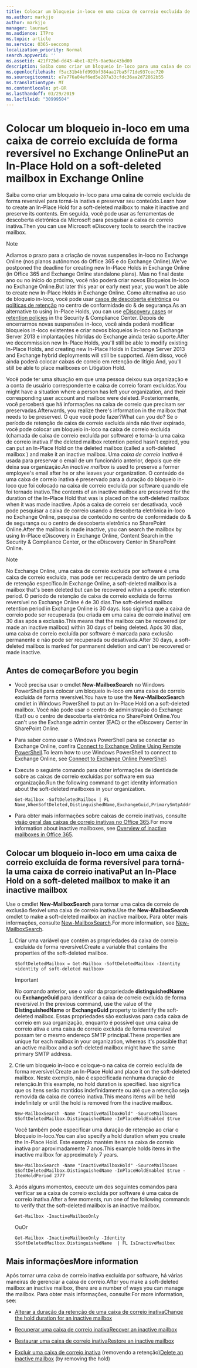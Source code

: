 ```yaml
---
title: Colocar um bloqueio in-loco em uma caixa de correio excluída de forma reversível no Exchange Online
ms.author: markjjo
author: markjjo
manager: laurawi
ms.audience: ITPro
ms.topic: article
ms.service: O365-seccomp
localization_priority: Normal
search.appverid: ''
ms.assetid: 421f72bd-dd43-4be1-82f5-0ae9ac43bd00
description: Saiba como criar um bloqueio in-loco para uma caixa de correio excluída de forma reversível para torná-la inativa e preservar seu conteúdo. Em seguida, você pode usar as ferramentas de descoberta eletrônica da Microsoft para pesquisar a caixa de correio inativa.
ms.openlocfilehash: f5ac31b4bfd993bf384aa17ba5f71de937cec720
ms.sourcegitcommit: e7a776a04ef6ed5e287a33cfdc36aa2d72862b55
ms.translationtype: MT
ms.contentlocale: pt-BR
ms.lasthandoff: 03/29/2019
ms.locfileid: "30999504"
---
```

# <a name="put-an-in-place-hold-on-a-soft-deleted-mailbox-in-exchange-online"></a><span data-ttu-id="116a0-104">Colocar um bloqueio in-loco em uma caixa de correio excluída de forma reversível no Exchange Online</span><span class="sxs-lookup"><span data-stu-id="116a0-104">Put an In-Place Hold on a soft-deleted mailbox in Exchange Online</span></span>

<span data-ttu-id="116a0-105">Saiba como criar um bloqueio in-loco para uma caixa de correio excluída de forma reversível para torná-la inativa e preservar seu conteúdo.</span><span class="sxs-lookup"><span data-stu-id="116a0-105">Learn how to create an In-Place Hold for a soft-deleted mailbox to make it inactive and preserve its contents.</span></span> <span data-ttu-id="116a0-106">Em seguida, você pode usar as ferramentas de descoberta eletrônica da Microsoft para pesquisar a caixa de correio inativa.</span><span class="sxs-lookup"><span data-stu-id="116a0-106">Then you can use Microsoft eDiscovery tools to search the inactive mailbox.</span></span>
  
> [!NOTE]
> <span data-ttu-id="116a0-107">Adiamos o prazo para a criação de novas suspensões in-loco no Exchange Online (nos planos autônomos do Office 365 e do Exchange Online).</span><span class="sxs-lookup"><span data-stu-id="116a0-107">We've postponed the deadline for creating new In-Place Holds in Exchange Online (in Office 365 and Exchange Online standalone plans).</span></span> <span data-ttu-id="116a0-108">Mas no final deste ano ou no início do próximo, você não poderá criar novos Bloqueios In-loco no Exchange Online.</span><span class="sxs-lookup"><span data-stu-id="116a0-108">But later this year or early next year, you won't be able to create new In-Place Holds in Exchange Online.</span></span> <span data-ttu-id="116a0-109">Como alternativa ao uso de bloqueio in-loco, você pode usar [casos de descoberta eletrônica](https://go.microsoft.com/fwlink/?linkid=780738) ou [políticas de retenção](https://go.microsoft.com/fwlink/?linkid=827811) no centro de conformidade do & de segurança.</span><span class="sxs-lookup"><span data-stu-id="116a0-109">As an alternative to using In-Place Holds, you can use [eDiscovery cases](https://go.microsoft.com/fwlink/?linkid=780738) or [retention policies](https://go.microsoft.com/fwlink/?linkid=827811) in the Security & Compliance Center.</span></span> <span data-ttu-id="116a0-110">Depois de encerrarmos novas suspensões in-loco, você ainda poderá modificar bloqueios in-loco existentes e criar novos bloqueios in-loco no Exchange Server 2013 e implantações híbridas do Exchange ainda terão suporte.</span><span class="sxs-lookup"><span data-stu-id="116a0-110">After we decommission new In-Place Holds, you'll still be able to modify existing In-Place Holds, and creating new In-Place Holds in Exchange Server 2013 and Exchange hybrid deployments will still be supported.</span></span> <span data-ttu-id="116a0-111">Além disso, você ainda poderá colocar caixas de correio em retenção de litígio.</span><span class="sxs-lookup"><span data-stu-id="116a0-111">And, you'll still be able to place mailboxes on Litigation Hold.</span></span> 
  
<span data-ttu-id="116a0-112">Você pode ter uma situação em que uma pessoa deixou sua organização e a conta de usuário correspondente e caixa de correio foram excluídas.</span><span class="sxs-lookup"><span data-stu-id="116a0-112">You might have a situation where a person has left your organization, and their corresponding user account and mailbox were deleted.</span></span> <span data-ttu-id="116a0-113">Posteriormente, você perceberá que há informações na caixa de correio que precisam ser preservadas.</span><span class="sxs-lookup"><span data-stu-id="116a0-113">Afterwards, you realize there's information in the mailbox that needs to be preserved.</span></span> <span data-ttu-id="116a0-114">O que você pode fazer?</span><span class="sxs-lookup"><span data-stu-id="116a0-114">What can you do?</span></span> <span data-ttu-id="116a0-115">Se o período de retenção de caixa de correio excluída ainda não tiver expirado, você pode colocar um bloqueio in-loco na caixa de correio excluída (chamada de caixa de correio excluída por software) e torná-la uma caixa de correio inativa.</span><span class="sxs-lookup"><span data-stu-id="116a0-115">If the deleted mailbox retention period hasn't expired, you can put an In-Place Hold on the deleted mailbox (called a  soft-deleted mailbox ) and make it an inactive mailbox.</span></span> <span data-ttu-id="116a0-116">Uma *caixa de correio inativa* é usada para preservar o email de um funcionário anterior, depois que ele deixa sua organização.</span><span class="sxs-lookup"><span data-stu-id="116a0-116">An  *inactive mailbox*  is used to preserve a former employee's email after he or she leaves your organization.</span></span> <span data-ttu-id="116a0-117">O conteúdo de uma caixa de correio inativa é preservado para a duração do bloqueio in-loco que foi colocado na caixa de correio excluída por software quando ele foi tornado inativo.</span><span class="sxs-lookup"><span data-stu-id="116a0-117">The contents of an inactive mailbox are preserved for the duration of the In-Place Hold that was is placed on the soft-deleted mailbox when it was made inactive.</span></span> <span data-ttu-id="116a0-118">Após a caixa de correio ser desativada, você pode pesquisar a caixa de correio usando a descoberta eletrônica in-loco no Exchange Online, pesquisa de conteúdo no centro de conformidade do & de segurança ou o centro de descoberta eletrônica no SharePoint Online.</span><span class="sxs-lookup"><span data-stu-id="116a0-118">After the mailbox is made inactive, you can search the mailbox by using In-Place eDiscovery in Exchange Online, Content Search in the Security & Compliance Center, or the eDiscovery Center in SharePoint Online.</span></span> 
  
> [!NOTE]
> <span data-ttu-id="116a0-119">No Exchange Online, uma caixa de correio excluída por software é uma caixa de correio excluída, mas pode ser recuperada dentro de um período de retenção específico.</span><span class="sxs-lookup"><span data-stu-id="116a0-119">In Exchange Online, a soft-deleted mailbox is a mailbox that's been deleted but can be recovered within a specific retention period.</span></span> <span data-ttu-id="116a0-120">O período de retenção de caixa de correio excluída de forma reversível no Exchange Online é de 30 dias.</span><span class="sxs-lookup"><span data-stu-id="116a0-120">The soft-deleted mailbox retention period in Exchange Online is 30 days.</span></span> <span data-ttu-id="116a0-121">Isso significa que a caixa de correio pode ser recuperada (ou criada em uma caixa de correio inativa) em 30 dias após a exclusão.</span><span class="sxs-lookup"><span data-stu-id="116a0-121">This means that the mailbox can be recovered (or made an inactive mailbox) within 30 days of being deleted.</span></span> <span data-ttu-id="116a0-122">Após 30 dias, uma caixa de correio excluída por software é marcada para exclusão permanente e não pode ser recuperada ou desativada.</span><span class="sxs-lookup"><span data-stu-id="116a0-122">After 30 days, a soft-deleted mailbox is marked for permanent deletion and can't be recovered or made inactive.</span></span> 
  
## <a name="before-you-begin"></a><span data-ttu-id="116a0-123">Antes de começar</span><span class="sxs-lookup"><span data-stu-id="116a0-123">Before you begin</span></span>

- <span data-ttu-id="116a0-124">Você precisa usar o cmdlet **New-MailboxSearch** no Windows PowerShell para colocar um bloqueio in-loco em uma caixa de correio excluída de forma reversível.</span><span class="sxs-lookup"><span data-stu-id="116a0-124">You have to use the **New-MailboxSearch** cmdlet in Windows PowerShell to put an In-Place Hold on a soft-deleted mailbox.</span></span> <span data-ttu-id="116a0-125">Você não pode usar o centro de administração do Exchange (Eat) ou o centro de descoberta eletrônica no SharePoint Online.</span><span class="sxs-lookup"><span data-stu-id="116a0-125">You can't use the Exchange admin center (EAC) or the eDiscovery Center in SharePoint Online.</span></span> 
    
- <span data-ttu-id="116a0-126">Para saber como usar o Windows PowerShell para se conectar ao Exchange Online, confira [Connect to Exchange Online Using Remote PowerShell](https://go.microsoft.com/fwlink/p/?linkid=396554).</span><span class="sxs-lookup"><span data-stu-id="116a0-126">To learn how to use Windows PowerShell to connect to Exchange Online, see [Connect to Exchange Online PowerShell](https://go.microsoft.com/fwlink/p/?linkid=396554).</span></span>
    
- <span data-ttu-id="116a0-127">Execute o seguinte comando para obter informações de identidade sobre as caixas de correio excluídas por software em sua organização.</span><span class="sxs-lookup"><span data-stu-id="116a0-127">Run the following command to get identity information about the soft-deleted mailboxes in your organization.</span></span> 
    
  ```
  Get-Mailbox -SoftDeletedMailbox | FL Name,WhenSoftDeleted,DistinguishedName,ExchangeGuid,PrimarySmtpAddress
  ```

- <span data-ttu-id="116a0-128">Para obter mais informações sobre caixas de correio inativas, consulte [visão geral das caixas de correio inativas no Office 365](inactive-mailboxes-in-office-365.md).</span><span class="sxs-lookup"><span data-stu-id="116a0-128">For more information about inactive mailboxes, see [Overview of inactive mailboxes in Office 365](inactive-mailboxes-in-office-365.md).</span></span>
    
## <a name="put-an-in-place-hold-on-a-soft-deleted-mailbox-to-make-it-an-inactive-mailbox"></a><span data-ttu-id="116a0-129">Colocar um bloqueio in-loco em uma caixa de correio excluída de forma reversível para torná-la uma caixa de correio inativa</span><span class="sxs-lookup"><span data-stu-id="116a0-129">Put an In-Place Hold on a soft-deleted mailbox to make it an inactive mailbox</span></span>

<span data-ttu-id="116a0-130">Use o cmdlet **New-MailboxSearch** para tornar uma caixa de correio de exclusão flexível uma caixa de correio inativa.</span><span class="sxs-lookup"><span data-stu-id="116a0-130">Use the **New-MailboxSearch** cmdlet to make a soft-deleted mailbox an inactive mailbox.</span></span> <span data-ttu-id="116a0-131">Para obter mais informações, consulte [New-MailboxSearch](http://technet.microsoft.com/library/74303b47-bb49-407c-a43b-590356eae35c.aspx).</span><span class="sxs-lookup"><span data-stu-id="116a0-131">For more information, see [New-MailboxSearch](http://technet.microsoft.com/library/74303b47-bb49-407c-a43b-590356eae35c.aspx).</span></span>
  
1. <span data-ttu-id="116a0-132">Criar uma variável que contém as propriedades da caixa de correio excluída de forma reversível.</span><span class="sxs-lookup"><span data-stu-id="116a0-132">Create a variable that contains the properties of the soft-deleted mailbox.</span></span> 
    
   ```
   $SoftDeletedMailbox = Get-Mailbox -SoftDeletedMailbox -Identity <identity of soft-deleted mailbox>
   ```

    > [!IMPORTANT]
    > <span data-ttu-id="116a0-133">No comando anterior, use o valor da propriedade **distinguishedName** ou **ExchangeGuid** para identificar a caixa de correio excluída de forma reversível.</span><span class="sxs-lookup"><span data-stu-id="116a0-133">In the previous command, use the value of the **DistinguishedName** or **ExchangeGuid** property to identify the soft-deleted mailbox.</span></span> <span data-ttu-id="116a0-134">Essas propriedades são exclusivas para cada caixa de correio em sua organização, enquanto é possível que uma caixa de correio ativa e uma caixa de correio excluída de forma reversível possam ter o mesmo endereço SMTP principal.</span><span class="sxs-lookup"><span data-stu-id="116a0-134">These properties are unique for each mailbox in your organization, whereas it's possible that an active mailbox and a soft-deleted mailbox might have the same primary SMTP address.</span></span> 
  
2. <span data-ttu-id="116a0-135">Crie um bloqueio in-loco e coloque-o na caixa de correio excluída de forma reversível.</span><span class="sxs-lookup"><span data-stu-id="116a0-135">Create an In-Place Hold and place it on the soft-deleted mailbox.</span></span> <span data-ttu-id="116a0-136">Neste exemplo, não é especificada nenhuma duração de retenção.</span><span class="sxs-lookup"><span data-stu-id="116a0-136">In this example, no hold duration is specified.</span></span> <span data-ttu-id="116a0-137">Isso significa que os itens serão mantidos indefinidamente ou até que a retenção seja removida da caixa de correio inativa.</span><span class="sxs-lookup"><span data-stu-id="116a0-137">This means items will be held indefinitely or until the hold is removed from the inactive mailbox.</span></span>
    
   ```
   New-MailboxSearch -Name "InactiveMailboxHold" -SourceMailboxes $SoftDeletedMailbox.DistinguishedName -InPlaceHoldEnabled $true
    ```
   <span data-ttu-id="116a0-138">Você também pode especificar uma duração de retenção ao criar o bloqueio in-loco.</span><span class="sxs-lookup"><span data-stu-id="116a0-138">You can also specify a hold duration when you create the In-Place Hold.</span></span> <span data-ttu-id="116a0-139">Este exemplo mantém itens na caixa de correio inativa por aproximadamente 7 anos.</span><span class="sxs-lookup"><span data-stu-id="116a0-139">This example holds items in the inactive mailbox for approximately 7 years.</span></span>
    
   ```
   New-MailboxSearch -Name "InactiveMailboxHold" -SourceMailboxes $SoftDeletedMailbox.DistinguishedName -InPlaceHoldEnabled $true -ItemHoldPeriod 2777
   ```

3. <span data-ttu-id="116a0-140">Após alguns momentos, execute um dos seguintes comandos para verificar se a caixa de correio excluída por software é uma caixa de correio inativa.</span><span class="sxs-lookup"><span data-stu-id="116a0-140">After a few moments, run one of the following commands to verify that the soft-deleted mailbox is an inactive mailbox.</span></span>
    
   ```
   Get-Mailbox -InactiveMailboxOnly
   ```

    <span data-ttu-id="116a0-141">Ou</span><span class="sxs-lookup"><span data-stu-id="116a0-141">Or</span></span>
    
   ```
   Get-Mailbox -InactiveMailboxOnly -Identity $SoftDeletedMailbox.DistinguishedName  | FL IsInactiveMailbox
   ```

## <a name="more-information"></a><span data-ttu-id="116a0-142">Mais informações</span><span class="sxs-lookup"><span data-stu-id="116a0-142">More information</span></span>

<span data-ttu-id="116a0-143">Após tornar uma caixa de correio inativa excluída por software, há várias maneiras de gerenciar a caixa de correio.</span><span class="sxs-lookup"><span data-stu-id="116a0-143">After you make a soft-deleted mailbox an inactive mailbox, there are a number of ways you can manage the mailbox.</span></span> <span data-ttu-id="116a0-144">Para obter mais informações, consulte:</span><span class="sxs-lookup"><span data-stu-id="116a0-144">For more information, see:</span></span>
  
- [<span data-ttu-id="116a0-145">Alterar a duração da retenção de uma caixa de correio inativa</span><span class="sxs-lookup"><span data-stu-id="116a0-145">Change the hold duration for an inactive mailbox</span></span>](change-the-hold-duration-for-an-inactive-mailbox.md)
    
- [<span data-ttu-id="116a0-146">Recuperar uma caixa de correio inativa</span><span class="sxs-lookup"><span data-stu-id="116a0-146">Recover an inactive mailbox</span></span>](recover-an-inactive-mailbox.md)
    
- [<span data-ttu-id="116a0-147">Restaurar uma caixa de correio inativa</span><span class="sxs-lookup"><span data-stu-id="116a0-147">Restore an inactive mailbox</span></span>](restore-an-inactive-mailbox.md)
    
- <span data-ttu-id="116a0-148">[Excluir uma caixa de correio inativa](delete-an-inactive-mailbox.md) (removendo a retenção)</span><span class="sxs-lookup"><span data-stu-id="116a0-148">[Delete an inactive mailbox](delete-an-inactive-mailbox.md) (by removing the hold)</span></span>

